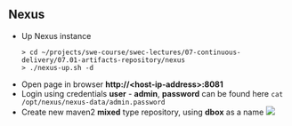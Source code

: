 
## Nexus
* Up Nexus instance
  ```
  > cd ~/projects/swe-course/swec-lectures/07-continuous-delivery/07.01-artifacts-repository/nexus
  > ./nexus-up.sh -d
  ```
* Open page in browser **http://\<host-ip-address\>:8081**
* Login using credentials **user** - **admin**, **password** can be found here ```cat /opt/nexus/nexus-data/admin.password```
* Create new maven2 **mixed** type repository, using **dbox** as a name
  ![](https://github.com/swe-course/swec-lectures/raw/master/imgs/nexus-01.png)
